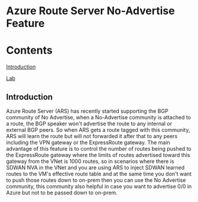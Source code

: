 # **Azure Route Server No-Advertise Feature**

# Contents
[Introduction](#introduction)

[Lab](#lab)

## Introduction
Azure Route Server (ARS) has recently started supporting the BGP community of No Advertise, when a No-Advertise community is attached to a route, the BGP speaker won't advertise the route to any internal or external BGP peers. So when ARS gets a route tagged with this community, ARS will learn the route but will not forwarded it after that to any peers including the VPN gateway or the ExpressRoute gateway. The main advantage of this feature is to control the number of routes being pushed to the ExpressRoute gateway where the limits of routes advertised toward this gateway from the VNet is 1000 routes, so in scenarios where there is SDWAN NVA in the VNet and you are using ARS to inject SDWAN learned routes to the VM's effective route table and at the same time you don't want to push those routes down to on-prem then you can use the No Advertise community, this community also helpful in case you want to advertise 0/0 in Azure but not to be passed down to on-prem.
